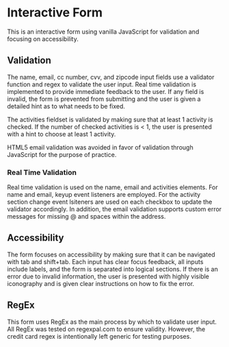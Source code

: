 # Interactive Form

This is an interactive form using vanilla JavaScript for validation and focusing on accessibility.

## Validation

The name, email, cc number, cvv, and zipcode input fields use a validator function and regex to validate the user input. Real time validation is implemented to provide immediate feedback to the user. If any field is invalid, the form is prevented from submitting and the user is given a detailed hint as to what needs to be fixed.

The activities fieldset is validated by making sure that at least 1 activity is checked. If the number of checked activities is < 1, the user is presented with a hint to choose at least 1 activity.

HTML5 email validation was avoided in favor of validation through JavaScript for the purpose of practice. 

### Real Time Validation

Real time validation is used on the name, email and activities elements. For name and email, keyup event listeners are employed. For the activity section change event lsiteners are used on each checkbox to update the validator accordingly. In addition, the email validation supports custom error messages for missing @ and spaces within the address.

## Accessibility

 The form focuses on accessibility by making sure that it can be navigated with tab and shift+tab. Each input has clear focus feedback, all inputs include labels, and the form is separated into logical sections. If there is an error due to invalid information, the user is presented with highly visible iconography and is given clear instructions on how to fix the error.

## RegEx

This form uses RegEx as the main process by which to validate user input. All RegEx was tested on regexpal.com to ensure validity. However, the credit card regex is intentionally left generic for testing purposes.

